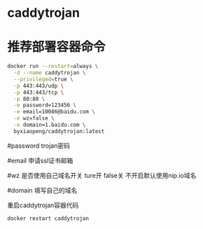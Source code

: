 # caddytrojan

# 推荐部署容器命令
``` sh
docker run --restart=always \
  -d --name caddytrojan \
  --privileged=true \
  -p 443:443/udp \
  -p 443:443/tcp \
  -p 80:80 \
  -e password=123456 \
  -e email=10086@baidu.com \
  -e wz=false \
  -e domain=1.baidu.com \
  byxiaopeng/caddytrojan:latest
```


#password  trojan密码

#email     申请ssl证书邮箱

#wz        是否使用自己域名开关 ture开 false关  不开启默认使用nip.io域名

#domain    填写自己的域名

重启caddytrojan容器代码
``` sh
docker restart caddytrojan
```
